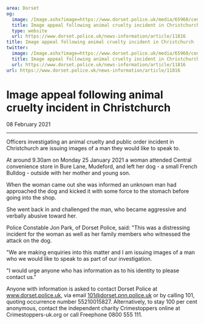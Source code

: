 ```yaml
area: Dorset
og:
  image: /Image.ashx?image=https://www.dorset.police.uk/media/65960/central-1-8-february-2021.jpg&amp;amp;width=150
  title: Image appeal following animal cruelty incident in Christchurch
  type: website
  url: https://www.dorset.police.uk/news-information/article/11816
title: Image appeal following animal cruelty incident in Christchurch |
twitter:
  image: /Image.ashx?image=https://www.dorset.police.uk/media/65960/central-1-8-february-2021.jpg&amp;amp;width=150
  title: Image appeal following animal cruelty incident in Christchurch
  url: https://www.dorset.police.uk/news-information/article/11816
url: https://www.dorset.police.uk/news-information/article/11816
```

# Image appeal following animal cruelty incident in Christchurch

08 February 2021

* * *

Officers investigating an animal cruelty and public order incident in Christchurch are issuing images of a man they would like to speak to.

At around 9.30am on Monday 25 January 2021 a woman attended Central convenience store in Bure Lane, Mudeford, and left her dog - a small French Bulldog - outside with her mother and young son.

When the woman came out she was informed an unknown man had approached the dog and kicked it with some force to the stomach before going into the shop.

She went back in and challenged the man, who became aggressive and verbally abusive toward her.

Police Constable Jon Park, of Dorset Police, said: "This was a distressing incident for the woman as well as her family members who witnessed the attack on the dog.

"We are making enquiries into this matter and I am issuing images of a man who we would like to speak to as part of our investigation.

"I would urge anyone who has information as to his identity to please contact us."

Anyone with information is asked to contact Dorset Police at www.dorset.police.uk, via email 101@dorset.pnn.police.uk or by calling 101, quoting occurrence number 55210015827. Alternatively, to stay 100 per cent anonymous, contact the independent charity Crimestoppers online at Crimestoppers-uk.org or call Freephone 0800 555 111.
